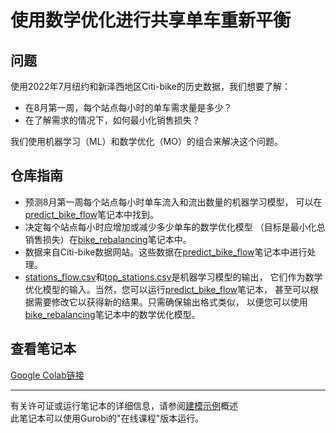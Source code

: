 # 使用数学优化进行共享单车重新平衡

## 问题
使用2022年7月纽约和新泽西地区Citi-bike的历史数据，我们想要了解：

- 在8月第一周，每个站点每小时的单车需求量是多少？
- 在了解需求的情况下，如何最小化销售损失？

我们使用机器学习（ML）和数学优化（MO）的组合来解决这个问题。

## 仓库指南
- 预测8月第一周每个站点每小时单车流入和流出数量的机器学习模型，
  可以在[predict_bike_flow](predict_bike_flow.ipynb)笔记本中找到。
- 决定每个站点每小时应增加或减少多少单车的数学优化模型
  （目标是最小化总销售损失）在[bike_rebalancing](bike_rebalancing.ipynb)笔记本中。
- 数据来自Citi-bike数据网站。这些数据在[predict_bike_flow](predict_bike_flow.ipynb)笔记本中进行处理。
- [stations_flow.csv](stations_flow.csv)和[top_stations.csv](top_stations.csv)是机器学习模型的输出，
  它们作为数学优化模型的输入。当然，您可以运行[predict_bike_flow](predict_bike_flow.ipynb)笔记本，
  甚至可以根据需要修改它以获得新的结果。只需确保输出格式类似，
  以便您可以使用[bike_rebalancing](bike_rebalancing.ipynb)笔记本中的数学优化模型。

## 查看笔记本

[Google Colab链接](https://colab.research.google.com/github/Gurobi/modeling-examples/blob/master/optimization101/bike_share/bike_rebalancing_complete.ipynb)

----
有关许可证或运行笔记本的详细信息，请参阅[建模示例](../../)概述<br>
此笔记本可以使用Gurobi的"在线课程"版本运行。
